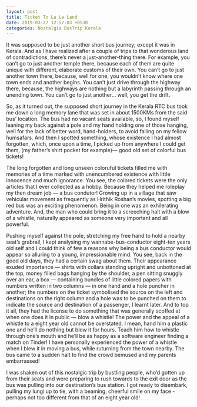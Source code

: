 ```yaml
---
layout: post
title: Ticket To La La Land
date: 2019-03-27 12:57:03 +0530
categories: Nostalgia BusTrip Kerala
---
```


It was supposed to be just another short bus journey; except it was in Kerala. And as I have realized after a couple of trips to that wonderous land of contradictions, there’s never a just-another-thing there. For example, you can’t go to just another temple there, because each of them are quite unique with different, elaborate customs of their own. You can’t go to just another town there, because, well for one, you wouldn’t know where one town ends and another begins. You can’t just drive through the highway there, because, the highways are nothing but a labyrinth passing through an unending town. You can’t go to just another… well, you get the drift.

So, as it turned out, the supposed short journey in the Kerala RTC bus took me down a long memory lane that was set in about 1500KMs from the said bus’ location. The bus had no vacant seats available, so, I found myself leaning my back against a pole and my hand holding one of those hanging, well for the lack of better word, hand-holders, to avoid falling on my fellow humsafars. And then I spotted something, whose existence I had almost forgotten, which, once upon a time, I picked up from anywhere I could get them, (my father’s shirt pocket for example)— good old set of colorful bus tickets!

The long forgotten and long unseen coloruful tickets filled me with memories of a time marked with unencumbered existence with little innocence and much ignorance. You see, the colored tickets were the only articles that I ever collected as a hobby. Because they helped me roleplay my then dream job — a bus condutor! Growing up in a village that saw vehicular movement as frequently as Hrithik Roshan’s movies, spotting a big red bus was an exciting phenomenon. Being in one was an exhilerating adventure. And, the man who could bring it to a screeching halt with a blow of a whistle, naturally appeared as someone very important and all powerful.

Pushing myself against the pole, stretching my free hand to hold a nearby seat’s grabrail, I kept analysing my wannabe-bus-conductor eight-ten years old self and I could think of few a reasons why being a bus conductor would appear so alluring to a young, impressionable mind. You see, back in the good old days, they had a certain swag about them. Their appearance exuded importance — shirts with collars standing upright and unbottoned at the top, money filled bags hanging by the shoulder, a pen sitting snuggly over an ear, a box — containing bundles of little colored papers with numbers written in two columns — in one hand and a hole puncher in another; the numbers on the ticket symbolised the source on the left and destinations on the right column and a hole was to be punched on them to indicate the source and destination of a passenger, I learnt later. And to top it all, they had the license to do something that was generally scoffed at when one does it in public — blow a whistle! The power and the appeal of a whistle to a eight year old cannot be overstated. I mean, hand him a plastic one and he’ll do nothing but blow it for hours. Teach him how to whistle through one’s mouth and he’ll be as happy as a software engineer finding a match on Tinder! I have personally experienced the power of a whistle when I blew it in moving a bus, while ruturning from the town nearby. The bus came to a sudden halt to find the crowd bemused and my parents embarrassed!

I was shaken out of this nostalgic trip by bustling people, who’d gotten up from their seats and were preparing to rush towards to the exit door as the bus was pulling into our destination’s bus station. I got ready to disembark, pulling my lungi up to tie, with a beaming, cheerful smile on my face - perhaps not too different from that of an eight year old!
